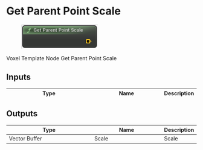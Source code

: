 # Get Parent Point Scale

<div align="left" data-full-width="false">

<figure><img src="Get_Parent_Point_Scale.png" alt=""><figcaption></figcaption></figure>

</div>

Voxel Template Node Get Parent Point Scale

## Inputs

<table>
<thead><tr><th width="250">Type</th><th width="200">Name</th><th>Description</th></tr></thead>
<tbody>
</tbody>
</table>

## Outputs

<table>
<thead><tr><th width="250">Type</th><th width="200">Name</th><th>Description</th></tr></thead>
<tbody>
<tr><td>Vector Buffer</td><td>Scale</td><td>Scale</td></tr>
</tbody>
</table>